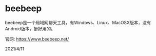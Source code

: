 # beebeep
beebeep是一个局域网聊天工具，有Windows、Linux、MacOSX版本，没有Android版本，挺好用的。  

官网: https://www.beebeep.net/  


2021/4/11  

